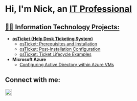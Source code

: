 <h1>Hi, I'm Nick, an <a href="https://www.linkedin.com/in/nick-carrano-24b108214">IT Professional</h1>

<h2>👨‍💻 Information Technology Projects:</h2>

- <b>osTicket (Help Desk Ticketing System)</b>
  - [osTicket: Prerequisites and Installation](https://github.com/NickCarrano/osticket-prereqs)
  - [osTicket: Post-Installation Configuration](https://github.com/NickCarrano/post-install-config)
  - [osTicket: Ticket Lifecycle Examples](https://github.com/NickCarrano/ticket-lifestyle)
- <b>Microsoft Azure</b>
  - [Configuring Active Directory within Azure VMs](https://github.com/NickCarrano/configure-ad)


<h2>Connect with me:</h2>

[<img align="left" alt="Josh | LinkedIn" width="22px" src="https://cdn.jsdelivr.net/npm/simple-icons@v3/icons/linkedin.svg" />][linkedin]

[linkedin]: https://linkedin.com/in/nick-carrano-24b108214
